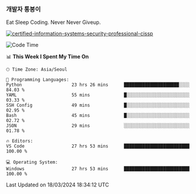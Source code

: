 ### 개발자 통붕이
Eat Sleep Coding.
Never Never Giveup.

[![certified-information-systems-security-professional-cissp](https://user-images.githubusercontent.com/44606727/157613689-acd84ec6-5f8f-4e79-89d9-a8d51f033634.png)](https://www.credly.com/badges/f394a010-85a0-450b-9136-8043af01d71c/public_url)

<!--START_SECTION:waka-->
![Code Time](http://img.shields.io/badge/Code%20Time-2%2C670%20hrs%2034%20mins-blue)

📊 **This Week I Spent My Time On** 

```text
🕑︎ Time Zone: Asia/Seoul

💬 Programming Languages: 
Python                   23 hrs 26 mins      █████████████████████░░░░   84.03 % 
YAML                     55 mins             █░░░░░░░░░░░░░░░░░░░░░░░░   03.33 % 
SSH Config               49 mins             █░░░░░░░░░░░░░░░░░░░░░░░░   02.95 % 
Bash                     45 mins             █░░░░░░░░░░░░░░░░░░░░░░░░   02.72 % 
JSON                     29 mins             ░░░░░░░░░░░░░░░░░░░░░░░░░   01.78 % 

🔥 Editors: 
VS Code                  27 hrs 53 mins      █████████████████████████   100.00 % 

💻 Operating System: 
Windows                  27 hrs 53 mins      █████████████████████████   100.00 % 
```


 Last Updated on 18/03/2024 18:34:12 UTC
<!--END_SECTION:waka-->
